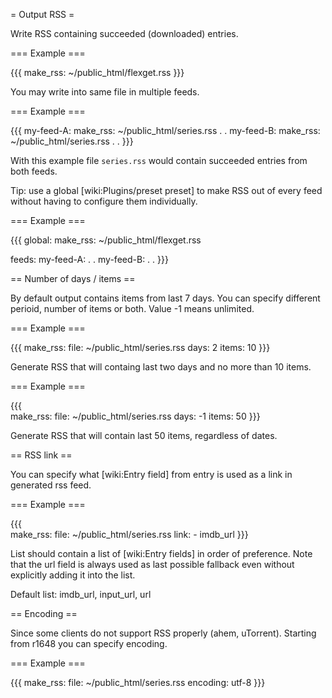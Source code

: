 = Output RSS =

Write RSS containing succeeded (downloaded) entries.

=== Example ===

{{{
make_rss: ~/public_html/flexget.rss
}}}

You may write into same file in multiple feeds.

=== Example ===

{{{
my-feed-A:
  make_rss: ~/public_html/series.rss
  .
  .
my-feed-B:
  make_rss: ~/public_html/series.rss
  .
  .
}}}

With this example file `series.rss` would contain succeeded
entries from both feeds.

Tip: use a global [wiki:Plugins/preset preset] to make RSS out of every feed without having to configure them individually.

=== Example ===

{{{
global:
  make_rss: ~/public_html/flexget.rss

feeds:
  my-feed-A:
    .
    .
  my-feed-B:
    .
    .
}}}


== Number of days / items ==
        
By default output contains items from last 7 days. You can specify
different perioid, number of items or both. Value -1 means unlimited.
        
=== Example ===
        
{{{
make_rss:
  file: ~/public_html/series.rss
  days: 2
  items: 10
}}}
          
Generate RSS that will containg last two days and no more than 10 items.
        
=== Example ===

{{{        
make_rss:
  file: ~/public_html/series.rss
  days: -1
  items: 50
}}}
          
Generate RSS that will contain last 50 items, regardless of dates.
        
== RSS link ==
        
You can specify what [wiki:Entry field] from entry is used as a link in generated rss feed.
        
=== Example ===

{{{        
make_rss:
  file: ~/public_html/series.rss
  link:
    - imdb_url
}}}
            
List should contain a list of [wiki:Entry fields] in order of preference.
Note that the url field is always used as last possible fallback
even without explicitly adding it into the list.
        
Default list: imdb_url, input_url, url

== Encoding ==

Since some clients do not support RSS properly (ahem, uTorrent). Starting from r1648 you can specify encoding.

=== Example ===

{{{
make_rss:
  file: ~/public_html/series.rss
  encoding: utf-8
}}}